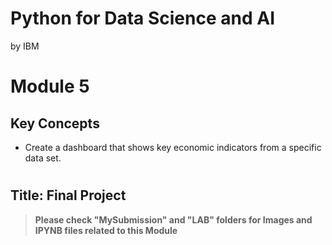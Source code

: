 Python for Data Science and AI
===============================

by IBM

# Module 5

## Key Concepts
* Create a dashboard that shows key economic indicators from a specific data set.

#
## Title: Final Project

> **Please check "MySubmission" and "LAB" folders for Images and IPYNB files related to this Module**
